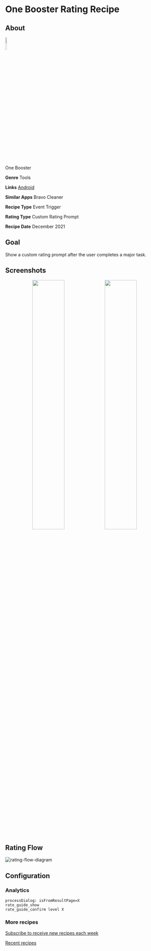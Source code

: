 # One Booster Rating Recipe

## About

<img src='https://play-lh.googleusercontent.com/1EEkik4axHgMoiYIAQwcIWmxNhx3XYx3_gyvYGmlnsgAOozG6tw7H-iYXZomKmtgIOw=s360-rw' width='10%'>

One Booster

**Genre** Tools

**Links** [Android](hhttps://play.google.com/store/apps/details?id=com.cleanteam.oneboost)

**Similar Apps** Bravo Cleaner

**Recipe Type** Event Trigger

**Rating Type** Custom Rating Prompt

**Recipe Date** December 2021

## Goal
Show a custom rating prompt after the user completes a major task.

## Screenshots
<p align="center">
<img src='https://user-images.githubusercontent.com/140911/147363909-cb0824cd-5d67-4bfd-8071-d15177349f51.jpg' width='45%'>
<img src='https://user-images.githubusercontent.com/140911/147363908-f30c5d71-33dc-43d4-ae20-e0e23f9ac9ed.jpg' width='45%'>
</p>

## Rating Flow
![rating-flow-diagram](https://www.plantuml.com/plantuml/proxy?]fmt=svg&src=https://raw.githubusercontent.com/ratingrecipes/ratingrecipes/master/apps/onebooster/flow.iuml)

## Configuration

### Analytics
```
processDialog: isFromResultPage=X
rate_guide_show
rate_guide_confirm level X
```

### More recipes

[Subscribe to receive new recipes each week](https://newsletter.ratingrecipes.com/)

[Recent recipes](https://ratingrecipes.com)
